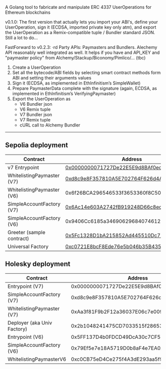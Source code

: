 A Golang tool to fabricate and manipulate ERC 4337 UserOperations for Ethereum blockchains

v0.1.0:  The first version that actually lets you import your ABI's, define your UserOperation, sign it (ECDSA, imported private key only atm), and export the UserOperation as a Remix-compatible tuple / Bundler standard JSON.
Still a lot to do...

FastForward to
v0.2.3: ·rd Party APIs: Paymasters and Bundlers. Alechemy API reasonably well integrated as well.
It helps if you have and API_KEY and "paymaster policy" from Alchemy/Stackup/Biconomy/Pimlico/... (tbc)


1. Create a UserOperation
2. Set all the bytecode/ABI fields by selecting smart contract methods form ABI and setting their arguments values
3. Sign it (ECDSA, as implemented in EthInfinitism’s SimpleWallet)
4. Prepare PaymasterData complete with the signature (again, ECDSA, as implemented in EthInfinitism’s VerifyingPaymaster)
5. Export the UserOperation as 
    - V6 Bundler json
    - V6 Remix tuple
    - V7 Bundler json
    - V7 Remix tuple
    - cURL call to Alchemy Bundler

---

## Sepolia deployment

Contract | Address
------------- | -------------
v7 Entrypoint | [0x0000000071727De22E5E9d8BAf0edAc6f37da032](https://sepolia.etherscan.io/address/0x0000000071727De22E5E9d8BAf0edAc6f37da032)
WhitelistingPaymaster (V7) | [0xd8c9e8F357810A5E702764F626d4A380Ca462FB1](https://sepolia.etherscan.io/address/0xd8c9e8F357810A5E702764F626d4A380Ca462FB1)
WhitelistingPaymaster (V6) | 0x6f26BCA296546533f3653360f8C501FDAf2cCA72
SimpleAccountFactory (V7) | [0x6Ac14e603A2742fB919248D66c8ecB05D8Aec1e9](https://sepolia.etherscan.io/address/0x6Ac14e603A2742fB919248D66c8ecB05D8Aec1e9)
SimpleAccountFactory (V6) | 0x9406Cc6185a346906296840746125a0E44976454
Greeter (sample contract) | [0x5Fc1328D1bA215852Ad445510Dc72fFB29718C33](https://sepolia.etherscan.io/address/0x5Fc1328D1bA215852Ad445510Dc72fFB29718C33)
Universal Factory | [0xc0721E8bcF8Ede76e5b046b35B435B3C2B3303b9](https://sepolia.etherscan.io/address/0xc0721E8bcF8Ede76e5b046b35B435B3C2B3303b9) 

## Holesky deployment

Contract | Address
------------- | -------------
Entrypoint (V7) | 0x0000000071727De22E5E9d8BAf0edAc6f37da032
SimpleAccountFactory (V7) | 0xd8c9e8F357810A5E702764F626d4A380Ca462FB1
WhitelistingPaymaster (V7) | 0xAa3f81F9b2F12a36037E06c7e009d282546B6249
Deployer (aka Univ Factory) | 0x2b1048241475CD7033515f28653362202467953a
Entrypoint (V6) | 0x5FF137D4b0FDCD49DcA30c7CF57E578a026d2789
SimpleAccountFactory (V6) | 0x79Ef5e7e18A5719D0b8aF4e7EA0A54818441aA06
WhitelistingPaymasterV6 | 0xc0CB75eD4Ce275f4A3dE293aa5f98b15FEb5907c

